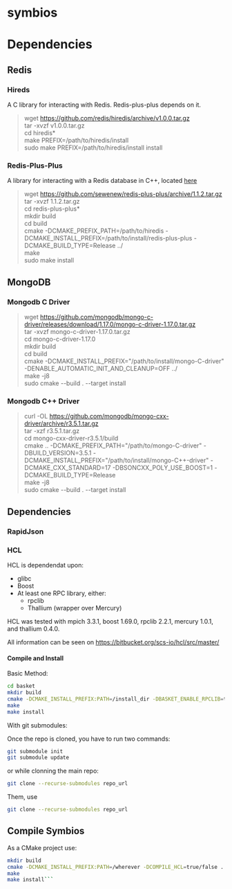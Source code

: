 # symbios
# Dependencies

## Redis

### Hireds

A C library for interacting with Redis. Redis-plus-plus depends on it.

> wget https://github.com/redis/hiredis/archive/v1.0.0.tar.gz  
> tar -xvzf v1.0.0.tar.gz  
> cd hiredis*  
> make  PREFIX=/path/to/hiredis/install  
> sudo make PREFIX=/path/to/hiredis/install install   

### Redis-Plus-Plus

A library for interacting with a Redis database in C++, located [here](https://github.com/sewenew/redis-plus-plus)

> wget https://github.com/sewenew/redis-plus-plus/archive/1.1.2.tar.gz      
> tar -xvzf 1.1.2.tar.gz      
> cd redis-plus-plus*    
> mkdir build  
> cd build  
> cmake -DCMAKE_PREFIX_PATH=/path/to/hiredis -DCMAKE_INSTALL_PREFIX=/path/to/install/redis-plus-plus -DCMAKE_BUILD_TYPE=Release ../  
> make  
> sudo make install  

## MongoDB

### Mongodb C Driver

> wget https://github.com/mongodb/mongo-c-driver/releases/download/1.17.0/mongo-c-driver-1.17.0.tar.gz  
> tar -xvzf mongo-c-driver-1.17.0.tar.gz    
> cd mongo-c-driver-1.17.0  
> mkdir build  
> cd build  
> cmake -DCMAKE_INSTALL_PREFIX="/path/to/install/mongo-C-driver" -DENABLE_AUTOMATIC_INIT_AND_CLEANUP=OFF ../  
> make -j8  
> sudo cmake --build . --target install  

### Mongodb C++ Driver

> curl -OL https://github.com/mongodb/mongo-cxx-driver/archive/r3.5.1.tar.gz  
> tar -xzf r3.5.1.tar.gz    
> cd mongo-cxx-driver-r3.5.1/build  
> cmake .. -DCMAKE_PREFIX_PATH="/path/to/mongo-C-driver" -DBUILD_VERSION=3.5.1 -DCMAKE_INSTALL_PREFIX="/path/to/install/mongo-C++-driver" -DCMAKE_CXX_STANDARD=17 -DBSONCXX_POLY_USE_BOOST=1 -DCMAKE_BUILD_TYPE=Release     
> make -j8  
> sudo cmake --build . --target install  

## Dependencies
### RapidJson
### HCL
HCL is dependendat upon:
* glibc
* Boost
* At least one RPC library, either:
    * rpclib
    * Thallium (wrapper over Mercury)

HCL was tested with mpich 3.3.1, boost 1.69.0, rpclib 2.2.1, mercury 1.0.1, and thallium 0.4.0.

All information can be seen on https://bitbucket.org/scs-io/hcl/src/master/

#### Compile and Install
Basic Method:
```bash
cd basket
mkdir build
cmake -DCMAKE_INSTALL_PREFIX:PATH=/install_dir -DBASKET_ENABLE_RPCLIB=true ..
make
make install
```

With git submodules:

Once the repo is cloned, you have to run two commands:
```bash
git submodule init
git submodule update
```
or while clonning the main repo:
```bash
git clone --recurse-submodules repo_url
```
Them, use
```bash
git clone --recurse-submodules repo_url
```

## Compile Symbios
As a CMake project use:
```bash
mkdir build
cmake -DCMAKE_INSTALL_PREFIX:PATH=/wherever -DCOMPILE_HCL=true/false ..
make
make install```
